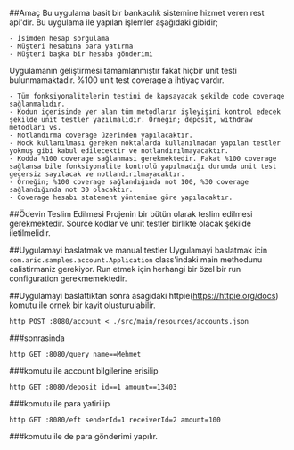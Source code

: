##Amaç
Bu uygulama basit bir bankacılık sistemine hizmet veren rest api'dir. Bu uygulama ile yapılan işlemler aşağıdaki gibidir;
    
    - İsimden hesap sorgulama
    - Müşteri hesabına para yatırma
    - Müşteri başka bir hesaba gönderimi
    
Uygulamanın geliştirmesi tamamlanmıştır fakat hiçbir unit testi bulunmamaktadır. %100 unit test coverage'a ihtiyaç vardır. 

    - Tüm fonksiyonalitelerin testini de kapsayacak şekilde code coverage sağlanmalıdır. 
    - Kodun içerisinde yer alan tüm metodların işleyişini kontrol edecek şekilde unit testler yazılmalıdır. Örneğin; deposit, withdraw metodları vs.
    - Notlandırma coverage üzerinden yapılacaktır.
    - Mock kullanılması gereken noktalarda kullanılmadan yapılan testler yokmuş gibi kabul edilecektir ve notlandırılmayacaktır. 
    - Kodda %100 coverage sağlanması gerekmektedir. Fakat %100 coverage sağlansa bile fonksiyonalite kontrolü yapılmadığı durumda unit test geçersiz sayılacak ve notlandırılmayacaktır. 
	- Örneğin; %100 coverage sağlandığında not 100, %30 coverage sağlandığında not 30 olacaktır.
    - Coverage hesabı statement yöntemine göre yapılacaktır.
	
##Ödevin Teslim Edilmesi
Projenin bir bütün olarak teslim edilmesi gerekmektedir. Source kodlar ve unit testler birlikte olacak şekilde iletilmelidir.

##Uygulamayi baslatmak ve manual testler
Uygulamayi baslatmak icin `com.aric.samples.account.Application` class'indaki main methodunu calistirmaniz gerekiyor.
Run etmek için herhangi bir özel bir run configuration gerekmemektedir.

##Uygulamayi baslattiktan sonra asagidaki httpie(https://httpie.org/docs) komutu ile ornek bir kayit olusturulabilir.

    http POST :8080/account < ./src/main/resources/accounts.json

###sonrasinda

    http GET :8080/query name==Mehmet 
###komutu ile account bilgilerine erisilip

    http GET :8080/deposit id==1 amount==13403 
###komutu ile para yatirilip
 
    http GET :8080/eft senderId=1 receiverId=2 amount=100
###komutu ile de para gönderimi yapılır. 
